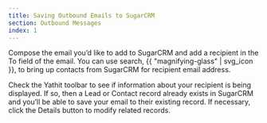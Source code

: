 ```yaml
---
title: Saving Outbound Emails to SugarCRM
section: Outbound Messages
index: 1
---
```


Compose the email you’d like to add to SugarCRM and add a recipient in the To field of the email. You can use search, {{ "magnifying-glass" | svg_icon }}, to bring up contacts from SugarCRM for recipient email address.

Check the Yathit toolbar to see if information about your recipient is being displayed. If so, then a Lead or Contact record already exists in SugarCRM and you’ll be able to save your email to their existing record. If necessary, click the Details button to modify related records.


